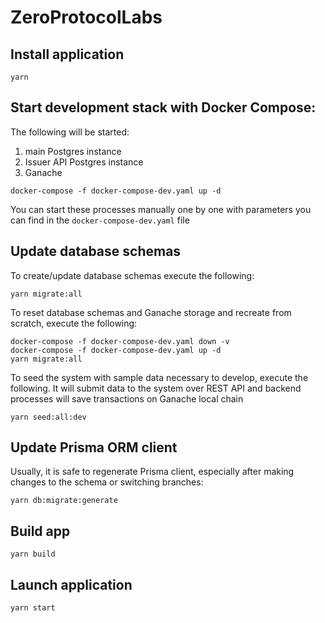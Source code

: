 # ZeroProtocolLabs

## Install application

```shell
yarn
```

## Start development stack with Docker Compose:

The following will be started:

1. main Postgres instance
2. Issuer API Postgres instance
3. Ganache

```shell
docker-compose -f docker-compose-dev.yaml up -d
```

You can start these processes manually one by one with parameters you can find in the `docker-compose-dev.yaml` file

## Update database schemas
To create/update database schemas execute the following:

```shell
yarn migrate:all
```

To reset database schemas and Ganache storage and recreate from scratch, execute the following:

```shell
docker-compose -f docker-compose-dev.yaml down -v
docker-compose -f docker-compose-dev.yaml up -d
yarn migrate:all
```

To seed the system with sample data necessary to develop, execute the following. It will submit data to the system over
REST API and backend processes will save transactions on Ganache local chain

```shell
yarn seed:all:dev
```

## Update Prisma ORM client

Usually, it is safe to regenerate Prisma client, especially after making changes to the schema or switching branches:

```shell
yarn db:migrate:generate
```

## Build app

```shell
yarn build
```

## Launch application

```shell
yarn start
```
